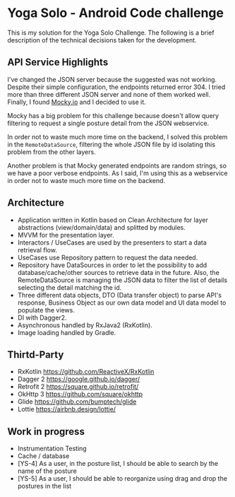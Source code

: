 # Yoga Solo -  Android Code challenge

This is my solution for the Yoga Solo Challenge. The following is a brief description of the technical decisions taken for the development.

## API Service Highlights

I've changed the JSON server because the suggested was not working. Despite their simple configuration, the endpoints returned error 304. I tried more than three different JSON server and none of them worked well. Finally, I found [Mocky.io](https://www.mocky.io/) and I decided to use it.

Mocky has a big problem for this challenge because doesn't allow query filtering to request a single posture detail from the JSON webservice.

In order not to waste much more time on the backend, I solved this problem in the `RemoteDataSource`, filtering the whole JSON file by id isolating this problem from the other layers.

Another problem is that Mocky generated endpoints are random strings, so we have a poor verbose endpoints. As I said, I'm using this as a webservice in order not to waste much more time on the backend.

## Architecture

* Application written in Kotlin based on Clean Architecture for layer abstractions (view/domain/data) and splitted by modules.
* MVVM for the presentation layer.
* Interactors / UseCases are used by the presenters to start a data retrieval flow.
* UseCases use Repository pattern to request the data needed.
* Repository have DataSources in order to let the possibility to add database/cache/other sources to retrieve data in the future. Also, the RemoteDataSource is managing the JSON data to filter the list of details selecting the detail matching the id.
* Three different data objects, DTO (Data transfer object) to parse API's response, Business Object as our own data model and UI data model to populate the views.
* DI with Dagger2.
* Asynchronous handled by RxJava2 (RxKotlin).
* Image loading handled by Gradle. 

## Thirtd-Party

* RxKotlin https://github.com/ReactiveX/RxKotlin
* Dagger 2 https://google.github.io/dagger/
* Retrofit 2 https://square.github.io/retrofit/
* OkHttp 3 https://github.com/square/okhttp
* Glide https://github.com/bumptech/glide
* Lottie https://airbnb.design/lottie/

## Work in progress

* Instrumentation Testing
* Cache / database
* [YS-4] As a user, in the posture list, I should be able to search by the name of the posture
* [YS-5] As a user, I should be able to reorganize using drag and drop the postures in the list


